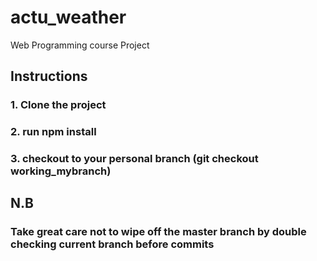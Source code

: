 # actu_weather
Web Programming course Project

## Instructions
### 1. Clone the project
### 2. run npm install
### 3. checkout to your personal branch (git checkout working_mybranch)

## N.B
### Take great care not to wipe off the master branch by double checking current branch before commits

